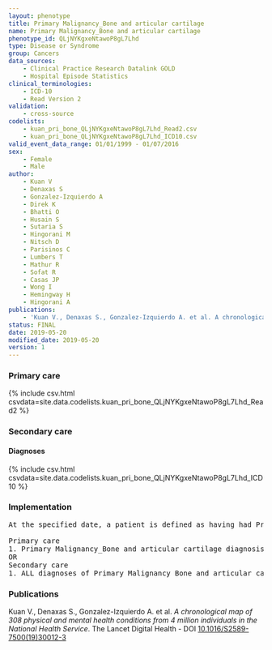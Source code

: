 ```yaml
---
layout: phenotype
title: Primary Malignancy_Bone and articular cartilage
name: Primary Malignancy_Bone and articular cartilage
phenotype_id: QLjNYKgxeNtawoP8gL7Lhd 
type: Disease or Syndrome
group: Cancers
data_sources: 
    - Clinical Practice Research Datalink GOLD
    - Hospital Episode Statistics
clinical_terminologies: 
    - ICD-10
    - Read Version 2
validation: 
    - cross-source
codelists: 
    - kuan_pri_bone_QLjNYKgxeNtawoP8gL7Lhd_Read2.csv
    - kuan_pri_bone_QLjNYKgxeNtawoP8gL7Lhd_ICD10.csv
valid_event_data_range: 01/01/1999 - 01/07/2016
sex: 
    - Female
    - Male
author: 
    - Kuan V
    - Denaxas S
    - Gonzalez-Izquierdo A
    - Direk K
    - Bhatti O
    - Husain S
    - Sutaria S
    - Hingorani M
    - Nitsch D
    - Parisinos C
    - Lumbers T
    - Mathur R
    - Sofat R
    - Casas JP
    - Wong I
    - Hemingway H
    - Hingorani A
publications: 
    - 'Kuan V., Denaxas S., Gonzalez-Izquierdo A. et al. A chronological map of 308 physical and mental health conditions from 4 million individuals in the National Health Service. The Lancet Digital Health - DOI: 10.1016/S2589-7500(19)30012-3' 
status: FINAL
date: 2019-05-20
modified_date: 2019-05-20
version: 1
---
```

### Primary care 
{% include csv.html csvdata=site.data.codelists.kuan_pri_bone_QLjNYKgxeNtawoP8gL7Lhd_Read2 %}
### Secondary care 
#### Diagnoses 
{% include csv.html csvdata=site.data.codelists.kuan_pri_bone_QLjNYKgxeNtawoP8gL7Lhd_ICD10 %}
### Implementation 
<pre>At the specified date, a patient is defined as having had Primary Malignancy Bone and articular cartilage IF they meet the criteria for any of the following on or before the specified date. The earliest date on which the individual meets any of the following criteria on or before the specified date is defined as the first event date:

Primary care
1. Primary Malignancy_Bone and articular cartilage diagnosis or history of diagnosis during a consultation 
OR
Secondary care
1. ALL diagnoses of Primary Malignancy_Bone and articular cartilage or history of diagnosis during a hospitalization</pre> 
 
### Publications 
Kuan V., Denaxas S., Gonzalez-Izquierdo A. et al. _A chronological map of 308 physical and mental health conditions from 4 million individuals in the National Health Service_. The Lancet Digital Health - DOI <a href='https://www.thelancet.com/journals/landig/article/PIIS2589-7500(19)30012-3/fulltext'>10.1016/S2589-7500(19)30012-3</a>